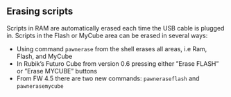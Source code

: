 ## Erasing scripts

Scripts in RAM are automatically erased each time the USB cable is plugged in. Scripts in the Flash or MyCube area can be erased in several ways:

* Using command `pawnerase` from the shell erases all areas, i.e Ram, Flash, and MyCube
* In Rubik’s Futuro Cube from version 0.6 pressing  either ”Erase FLASH” or ”Erase MYCUBE” buttons
* From FW 4.5 there are two new commands: `pawneraseflash` and `pawnerasemycube`



